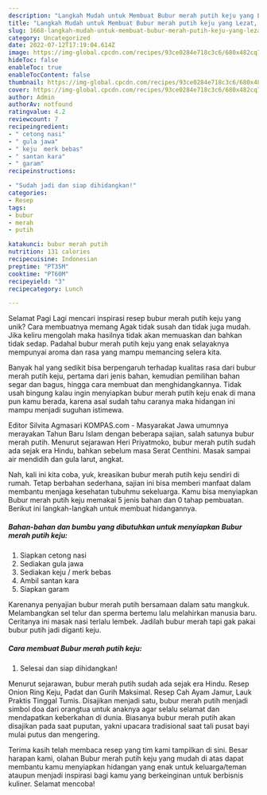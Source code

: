 ```yaml
---
description: "Langkah Mudah untuk Membuat Bubur merah putih keju yang Lezat, Mantap"
title: "Langkah Mudah untuk Membuat Bubur merah putih keju yang Lezat, Mantap"
slug: 1668-langkah-mudah-untuk-membuat-bubur-merah-putih-keju-yang-lezat-mantap
category: Uncategorized
date: 2022-07-12T17:19:04.614Z
image: https://img-global.cpcdn.com/recipes/93ce0284e718c3c6/680x482cq70/bubur-merah-putih-keju-foto-resep-utama.jpg
hideToc: false
enableToc: true
enableTocContent: false
thumbnail: https://img-global.cpcdn.com/recipes/93ce0284e718c3c6/680x482cq70/bubur-merah-putih-keju-foto-resep-utama.jpg
cover: https://img-global.cpcdn.com/recipes/93ce0284e718c3c6/680x482cq70/bubur-merah-putih-keju-foto-resep-utama.jpg
author: Admin
authorAv: notfound
ratingvalue: 4.2
reviewcount: 7
recipeingredient:
- " cetong nasi"
- " gula jawa"
- " keju  merk bebas"
- " santan kara"
- " garam"
recipeinstructions:

- "Sudah jadi dan siap dihidangkan!"
categories:
- Resep
tags:
- bubur
- merah
- putih

katakunci: bubur merah putih 
nutrition: 131 calories
recipecuisine: Indonesian
preptime: "PT35M"
cooktime: "PT60M"
recipeyield: "3"
recipecategory: Lunch

---
```



Selamat Pagi Lagi mencari inspirasi resep bubur merah putih keju yang unik? Cara membuatnya memang Agak tidak susah dan tidak juga mudah. Jika keliru mengolah maka hasilnya tidak akan memuaskan dan bahkan tidak sedap. Padahal bubur merah putih keju yang enak selayaknya mempunyai aroma dan rasa yang mampu memancing selera kita.


Banyak hal yang sedikit bisa berpengaruh terhadap kualitas rasa dari bubur merah putih keju, pertama dari jenis bahan, kemudian pemilihan bahan segar dan bagus, hingga cara membuat dan menghidangkannya. Tidak usah bingung kalau ingin menyiapkan bubur merah putih keju enak di mana pun kamu berada, karena asal sudah tahu caranya maka hidangan ini mampu menjadi suguhan istimewa.

Editor Silvita Agmasari KOMPAS.com - Masyarakat Jawa umumnya merayakan Tahun Baru Islam dengan beberapa sajian, salah satunya bubur merah putih. Menurut sejarawan Heri Priyatmoko, bubur merah putih sudah ada sejak era Hindu, bahkan sebelum masa Serat Centhini. Masak sampai air mendidih dan gula larut, angkat.


Nah, kali ini kita coba, yuk, kreasikan bubur merah putih keju sendiri di rumah. Tetap berbahan sederhana, sajian ini bisa memberi manfaat dalam membantu menjaga kesehatan tubuhmu sekeluarga. Kamu bisa menyiapkan Bubur merah putih keju memakai 5 jenis bahan dan 0 tahap pembuatan. Berikut ini langkah-langkah untuk membuat hidangannya.

<!--inarticleads1-->

##### Bahan-bahan dan bumbu yang dibutuhkan untuk menyiapkan Bubur merah putih keju:

1. Siapkan  cetong nasi
1. Sediakan  gula jawa
1. Sediakan  keju / merk bebas
1. Ambil  santan kara
1. Siapkan  garam


Karenanya penyajian bubur merah putih bersamaan dalam satu mangkuk. Melambangkan sel telur dan sperma bertemu lalu melahirkan manusia baru. Ceritanya ini masak nasi terlalu lembek. Jadilah bubur merah tapi gak pakai bubur putih jadi diganti keju. 

<!--inarticleads2-->

##### Cara membuat Bubur merah putih keju:


1. Selesai dan siap dihidangkan!

Menurut sejarawan, bubur merah putih sudah ada sejak era Hindu. Resep Onion Ring Keju, Padat dan Gurih Maksimal. Resep Cah Ayam Jamur, Lauk Praktis Tinggal Tumis. Disajikan menjadi satu, bubur merah putih menjadi simbol doa dari orangtua untuk anaknya agar selalu selamat dan mendapatkan keberkahan di dunia. Biasanya bubur merah putih akan disajikan pada saat puputan, yakni upacara tradisional saat tali pusat bayi mulai putus dan mengering. 

Terima kasih telah membaca resep yang tim kami tampilkan di sini. Besar harapan kami, olahan Bubur merah putih keju yang mudah di atas dapat membantu kamu menyiapkan hidangan yang enak untuk keluarga/teman ataupun menjadi inspirasi bagi kamu yang berkeinginan untuk berbisnis kuliner. Selamat mencoba!
